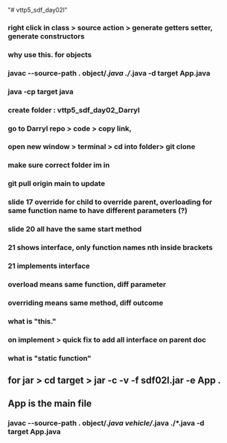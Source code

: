 "# vttp5_sdf_day02l" 
### right click in class > source action > generate getters setter, generate constructors
### why use this. for objects
### javac --source-path . object/*.java ./*.java -d target App.java
### java -cp target java


### create folder : vttp5_sdf_day02_Darryl
### go to Darryl repo > code > copy link,
### open new window > terminal > cd into folder> git clone <url>
### make sure correct folder im in
### git pull origin main to update

### slide 17 override for child to override parent, overloading for same function name to have different parameters (?)

### slide 20 all have the same start method
### 21 shows interface, only function names nth inside brackets
### 21 implements interface

### overload means same function, diff parameter
### overriding means same method, diff outcome

### what is "this."

### on implement > quick fix to add all interface on parent doc

### what is "static function"

## for jar > cd target > jar -c -v -f sdf02l.jar -e App .
## App is the main file


### javac --source-path . object/*.java vehicle/*.java ./*.java -d target App.java